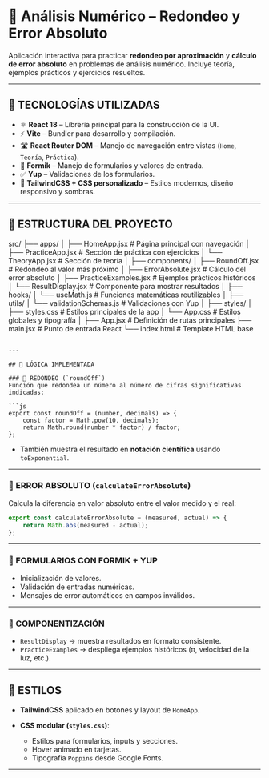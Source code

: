 # 📘 Análisis Numérico – Redondeo y Error Absoluto

Aplicación interactiva para practicar **redondeo por aproximación** y **cálculo de error absoluto** en problemas de análisis numérico. Incluye teoría, ejemplos prácticos y ejercicios resueltos.  

---

## 🚀 TECNOLOGÍAS UTILIZADAS

- ⚛️ **React 18** – Librería principal para la construcción de la UI.
- ⚡ **Vite** – Bundler para desarrollo y compilación.
- 🛣️ **React Router DOM** – Manejo de navegación entre vistas (`Home`, `Teoría`, `Práctica`).
- 📝 **Formik** – Manejo de formularios y valores de entrada.
- ✅ **Yup** – Validaciones de los formularios.
- 🎨 **TailwindCSS + CSS personalizado** – Estilos modernos, diseño responsivo y sombras.

---

## 📂 ESTRUCTURA DEL PROYECTO

src/
├── apps/
│   ├── HomeApp.jsx          # Página principal con navegación
│   ├── PracticeApp.jsx      # Sección de práctica con ejercicios
│   └── TheoryApp.jsx        # Sección de teoría
│
├── components/
│   ├── RoundOff.jsx         # Redondeo al valor más próximo
│   ├── ErrorAbsolute.jsx    # Cálculo del error absoluto
│   ├── PracticeExamples.jsx # Ejemplos prácticos históricos
│   └── ResultDisplay.jsx    # Componente para mostrar resultados
│
├── hooks/
│   └── useMath.js           # Funciones matemáticas reutilizables
│
├── utils/
│   └── validationSchemas.js # Validaciones con Yup
│
├── styles/
│   ├── styles.css           # Estilos principales de la app
│   └── App.css              # Estilos globales y tipografía
│
├── App.jsx                  # Definición de rutas principales
├── main.jsx                 # Punto de entrada React
└── index.html               # Template HTML base

````

---

## 🧮 LÓGICA IMPLEMENTADA

### 🔹 REDONDEO (`roundOff`)
Función que redondea un número al número de cifras significativas indicadas:  

```js
export const roundOff = (number, decimals) => {
    const factor = Math.pow(10, decimals);
    return Math.round(number * factor) / factor;
};
````

* También muestra el resultado en **notación científica** usando `toExponential`.

---

### 🔹 ERROR ABSOLUTO (`calculateErrorAbsolute`)

Calcula la diferencia en valor absoluto entre el valor medido y el real:

```js
export const calculateErrorAbsolute = (measured, actual) => {
    return Math.abs(measured - actual);
};
```

---

### 🔹 FORMULARIOS CON FORMIK + YUP

* Inicialización de valores.
* Validación de entradas numéricas.
* Mensajes de error automáticos en campos inválidos.

---

### 🔹 COMPONENTIZACIÓN

* `ResultDisplay` → muestra resultados en formato consistente.
* `PracticeExamples` → despliega ejemplos históricos (π, velocidad de la luz, etc.).

---

## 🎨 ESTILOS

* **TailwindCSS** aplicado en botones y layout de `HomeApp`.
* **CSS modular (`styles.css`)**:

  * Estilos para formularios, inputs y secciones.
  * Hover animado en tarjetas.
  * Tipografía `Poppins` desde Google Fonts.

---
